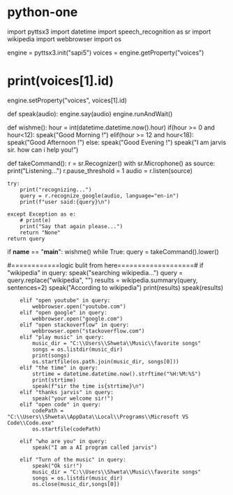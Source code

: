 # python-one
import pyttsx3
import datetime
import speech_recognition as sr
import wikipedia
import webbrowser
import os

engine = pyttsx3.init("sapi5")
voices = engine.getProperty("voices")
# print(voices[1].id)
engine.setProperty("voices", voices[1].id)


def speak(audio):
    engine.say(audio)
    engine.runAndWait()

def wishme():
    hour = int(datetime.datetime.now().hour)
    if(hour >= 0 and hour<12):
        speak("Good Morning !")
    elif(hour >= 12 and hour<18):
        speak("Good Afternoon !")
    else:
        speak("Good Evening !")
    speak("I am jarvis sir. how can i help you!")

def takeCommand():
    r = sr.Recognizer()
    with sr.Microphone() as source:
        print("Listening...")
        r.pause_threshold = 1
        audio = r.listen(source)

    try:
        print("recognizing...")
        query = r.recognize_google(audio, language="en-in")
        print(f"user said:{query}\n")

    except Exception as e:
        # print(e)
        print("Say that again please...")
        return "None"
    return query

if __name__ == "__main__":
    wishme()
    while True:
        query = takeCommand().lower()

#============logic bulit from here===================#
        if "wikipedia" in query:
            speak("searching wikipedia...")
            query = query.replace("wikipedia", "")
            results = wikipedia.summary(query, sentences=2)
            speak("According to wikipedia")
            print(results)
            speak(results)

        elif "open youtube" in query:
            webbrowser.open("youtube.com")
        elif "open google" in query:
            webbrowser.open("google.com")
        elif "open stackoverflow" in query:
            webbrowser.open("stackoverflow.com")
        elif "play music" in query:
            music_dir = "C:\\Users\\Shweta\\Music\\favorite songs"
            songs = os.listdir(music_dir)
            print(songs)
            os.startfile(os.path.join(music_dir, songs[0]))
        elif "the time" in query:
            strtime = datetime.datetime.now().strftime("%H:%M:%S")
            print(strtime)
            speak(f"sir the time is{strtime}\n")
        elif "thanks jarvis" in query:
            speak("your welcome sir!")
        elif "open code" in query:
            codePath = "C:\\Users\\Shweta\\AppData\\Local\\Programs\\Microsoft VS Code\\Code.exe"
            os.startfile(codePath)

        elif "who are you" in query:
            speak("I am a AI program called jarvis")

        elif "Turn of the music" in query:
            speak("Ok sir!")
            music_dir = "C:\\Users\\Shweta\\Music\\favorite songs"
            songs = os.listdir(music_dir)
            os.close(music_dir,songs[0])
